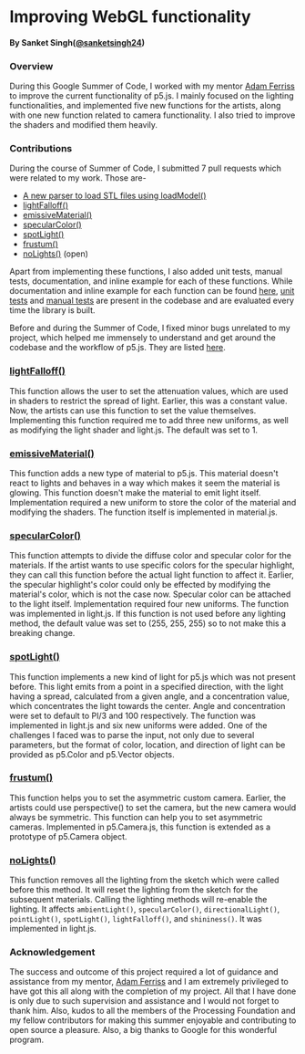 # Improving WebGL functionality
#### By Sanket Singh([@sanketsingh24](https://github.com/sanketsingh24))

### Overview
During this Google Summer of Code, I worked with my mentor [Adam Ferriss](https://github.com/aferriss) to improve the current functionality of p5.js. I mainly focused on the lighting functionalities, and implemented five new functions for the artists, along with one new function related to camera functionality. I also tried to improve the shaders and modified them heavily.

### Contributions
During the course of Summer of Code, I submitted 7 pull requests which were related to my work. Those are-
- [A new parser to load STL files using loadModel()](https://github.com/processing/p5.js/pull/3675)
- [lightFalloff()](https://github.com/processing/p5.js/pull/3786)
- [emissiveMaterial()](https://github.com/processing/p5.js/pull/3820)
- [specularColor()](https://github.com/processing/p5.js/pull/3843)
- [spotLight()](https://github.com/processing/p5.js/pull/3913)
- [frustum()](https://github.com/processing/p5.js/pull/3927)
- [noLights()](https://github.com/processing/p5.js/pull/3955) (open)

Apart from implementing these functions, I also added unit tests, manual tests, documentation, and inline example for each of these functions. While documentation and inline example for each function can be found [here](https://p5js.org/reference/), [unit tests](https://github.com/processing/p5.js/tree/master/test/unit) and [manual tests](https://github.com/processing/p5.js/tree/master/test/manual-test-examples) are present in the codebase and are evaluated every time the library is built.

Before and during the Summer of Code, I fixed minor bugs unrelated to my project, which helped me immensely to understand and get around the codebase and the workflow of p5.js. They are listed [here](https://github.com/processing/p5.js/pulls?utf8=%E2%9C%93&q=is%3Apr+author%3Asanketsingh24).

### [lightFalloff()](https://p5js.org/reference/#/p5/lightFalloff)
This function allows the user to set the attenuation values, which are used in shaders to restrict the spread of light. Earlier, this was a constant value. Now, the artists can use this function to set the value themselves. Implementing this function required me to add three new uniforms, as well as modifying the light shader and light.js. The default was set to 1.

### [emissiveMaterial()](https://github.com/processing/p5.js/pull/3820)
This function adds a new type of material to p5.js. This material doesn't react to lights and behaves in a way which makes it seem the material is glowing. This function doesn't make the material to emit light itself. Implementation required a new uniform to store the color of the material and modifying the shaders. The function itself is implemented in material.js.

### [specularColor()](https://github.com/processing/p5.js/pull/3843)
This function attempts to divide the diffuse color and specular color for the materials. If the artist wants to use specific colors for the specular highlight, they can call this function before the actual light function to affect it. Earlier, the specular highlight's color could only be effected by modifying the material's color, which is not the case now. Specular color can be attached to the light itself. Implementation required four new uniforms. The function was implemented in light.js. If this function is not used before any lighting method, the default value was set to (255, 255, 255) so to not make this a breaking change.

### [spotLight()](https://github.com/processing/p5.js/pull/3913)
This function implements a new kind of light for p5.js which was not present before. This light emits from a point in a specified direction, with the light having a spread, calculated from a given angle, and a concentration value, which concentrates the light towards the center. Angle and concentration were set to default to PI/3 and 100 respectively. The function was implemented in light.js and six new uniforms were added. One of the challenges I faced was to parse the input, not only due to several parameters, but the format of color, location, and direction of light can be provided as p5.Color and p5.Vector objects.

### [frustum()](https://github.com/processing/p5.js/pull/3927)
This function helps you to set the asymmetric custom camera. Earlier, the artists could use perspective() to set the camera, but the new camera would always be symmetric. This function can help you to set asymmetric cameras. Implemented in p5.Camera.js, this function is extended as a prototype of p5.Camera object.

### [noLights()](https://github.com/processing/p5.js/pull/3955)
This function removes all the lighting from the sketch which were called before this method. It will reset the lighting from the sketch for the subsequent materials. Calling the lighting methods will re-enable the lighting. It affects `ambientLight()`, `specularColor()`, `directionalLight()`, `pointLight()`, `spotLight()`, `lightFalloff()`, and `shininess()`. It was implemented in light.js.

### Acknowledgement
The success and outcome of this project required a lot of guidance and assistance from my mentor, [Adam Ferriss]((https://github.com/aferriss)) and I am extremely privileged to have got this all along with the completion of my project. All that I have done is only due to such supervision and assistance and I would not forget to thank him. Also, kudos to all the members of the Processing Foundation and my fellow contributors for making this summer enjoyable and contributing to open source a pleasure. Also, a big thanks to Google for this wonderful program.